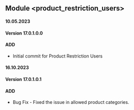 ## Module <product_restriction_users>

#### 10.05.2023
#### Version 17.0.1.0.0
#### ADD
- Initial commit for Product Restriction Users

#### 16.10.2023
#### Version 17.0.1.0.1
#### ADD
- Bug Fix - Fixed the issue in allowed product categories.
